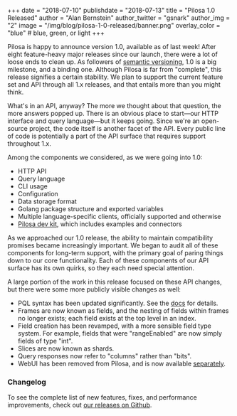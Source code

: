 +++
date = "2018-07-10"
publishdate = "2018-07-13"
title = "Pilosa 1.0 Released"
author = "Alan Bernstein"
author_twitter = "gsnark"
author_img = "2"
image = "/img/blog/pilosa-1-0-released/banner.png"
overlay_color = "blue" # blue, green, or light
+++

Pilosa is happy to announce version 1.0, available as of last week! After eight feature-heavy major releases since our launch, there were a lot of loose ends to clean up. As followers of [semantic versioning](https://semver.org/), 1.0 is a big milestone, and a binding one. Although Pilosa is far from "complete", this release signifies a certain stability. We plan to support the current feature set and API through all 1.x releases, and that entails more than you might think.

<!--more-->

What's in an API, anyway? The more we thought about that question, the more answers popped up. There is an obvious place to start—our HTTP interface and query language—but it keeps going. Since we're an open-source project, the code itself is another facet of the API. Every public line of code is potentially a part of the API surface that requires support throughout 1.x.

Among the components we considered, as we were going into 1.0:

- HTTP API
- Query language
- CLI usage
- Configuration
- Data storage format
- Golang package structure and exported variables
- Multiple language-specific clients, officially supported and otherwise
- [Pilosa dev kit](https://github.com/pilosa/console), which includes examples and connectors

As we approached our 1.0 release, the ability to maintain compatibility promises became increasingly important. We began to audit all of these components for long-term support, with the primary goal of paring things down to our core functionality. Each of these components of our API surface has its own quirks, so they each need special attention.

A large portion of the work in this release focused on these API changes, but there were some more publicly visible changes as well:

- PQL syntax has been updated significantly. See the [docs](/docs/query-language/) for details.
- Frames are now known as fields, and the nesting of fields within frames no longer exists; each field exists at the top level in an index.
- Field creation has been revamped, with a more sensible field type system. For example, fields that were "rangeEnabled" are now simply fields of type "int".
- Slices are now known as shards.
- Query responses now refer to "columns" rather than "bits".
- WebUI has been removed from Pilosa, and is now available [separately](https://github.com/pilosa/webui).


### Changelog
To see the complete list of new features, fixes, and performance improvements, check out [our releases on Github](https://github.com/pilosa/pilosa/releases).
